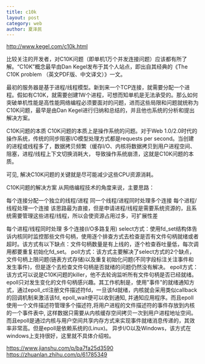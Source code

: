 ```yaml
---
title: c10k
layout: post
category: web
author: 夏泽民
---
```

http://www.kegel.com/c10k.html

比较关注的开发者，对C10K问题（即单机1万个并发连接问题）应该都有所了解。“C10K”概念最早由Dan Kegel发布于其个人站点，即出自其经典的《The C10K problem （英文PDF版、中文译文）》一文。

最初的服务器是基于进程/线程模型。新到来一个TCP连接，就需要分配一个进程。假如有C10K，就需要创建1W个进程，可想而知单机是无法承受的。那么如何突破单机性能是高性能网络编程必须要面对的问题，进而这些局限和问题就统称为C10K问题，最早是由Dan Kegel进行归纳和总结的，并且他也系统的分析和提出解决方案。

C10K问题的本质
C10K问题的本质上是操作系统的问题。对于Web 1.0/2.0时代的操作系统，传统的同步阻塞I/O模型处理方式都是requests per second。当创建的进程或线程多了，数据拷贝频繁（缓存I/O、内核将数据拷贝到用户进程空间、阻塞，进程/线程上下文切换消耗大， 导致操作系统崩溃，这就是C10K问题的本质。

可见, 解决C10K问题的关键就是尽可能减少这些CPU资源消耗。
<!-- more -->
C10K问题的解决方案
从网络编程技术的角度来说，主要思路：

每个连接分配一个独立的线程/进程
同一个线程/进程同时处理多个连接
每个进程/线程处理一个连接
该思路最为直接，但是申请进程/线程是需要系统资源的，且系统需要管理这些进程/线程，所以会使资源占用过多，可扩展性差

每个进程/线程同时处理 多个连接(I/O多路复用)
select方式：使用fd_set结构体告诉内核同时监控那些文件句柄，使用逐个排查方式去检查是否有文件句柄就绪或者超时。该方式有以下缺点：文件句柄数量是有上线的，逐个检查吞吐量低，每次调用都要重复初始化fd_set。
poll方式：该方式主要解决了select方式的2个缺点，文件句柄上限问题(链表方式存储)以及重复初始化问题(不同字段标注关注事件和发生事件)，但是逐个去检查文件句柄是否就绪的问题仍然没有解决。
epoll方式：该方式可以说是C10K问题的killer，他不去轮询监听所有文件句柄是否已经就绪。epoll只对发生变化的文件句柄感兴趣。其工作机制是，使用"事件"的就绪通知方式，通过epoll_ctl注册文件描述符fd，一旦该fd就绪，内核就会采用类似callback的回调机制来激活该fd, epoll_wait便可以收到通知, 并通知应用程序。而且epoll使用一个文件描述符管理多个描述符,将用户进程的文件描述符的事件存放到内核的一个事件表中, 这样数据只需要从内核缓存空间拷贝一次到用户进程地址空间。而且epoll是通过内核与用户空间共享内存方式来实现事件就绪消息传递的，其效率非常高。但是epoll是依赖系统的(Linux)。
异步I/O以及Windows，该方式在windows上支持很好，这里就不具体介绍啦。

https://www.jianshu.com/p/ba7fa25d3590
https://zhuanlan.zhihu.com/p/61785349